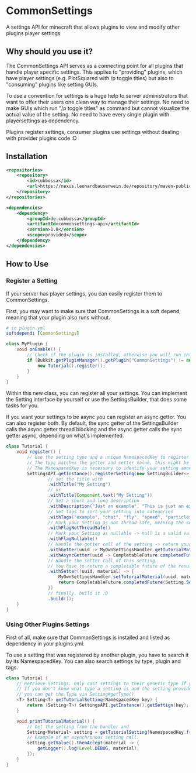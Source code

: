 # CommonSettings

A settings API for minecraft that allows plugins to view and modify other plugins player settings

## Why should you use it?

The CommonSettings API serves as a connecting point for all plugins that handle player specific settings.
This applies to "providing" plugins, which have player settings (e.g. PlotSquared with /p toggle titles) but
also to "consuming" plugins like setting GUIs.

To use a convention for settings is a huge help to server administrators that want to offer their users
one clean way to manage their settings. No need to make GUIs which run "/p toggle titles" as command but cannot
visualize the actual value of the setting. No need to have every single plugin with playersettings as dependency.

Plugins register settings, consumer plugins use settings without dealing with provider plugins code :D

## Installation

```Xml
<repositories>
    <repository>
        <id>cubbossa</id>
        <url>https://nexus.leonardbausenwein.de/repository/maven-public</url>
    </repository>
</repositories>

<dependencies>
    <dependency>
        <groupId>de.cubbossa</groupId>
        <artifactId>commonsettings-api</artifactId>
        <version>1.0</version>
        <scope>provided</scope>
    </dependency>
</dependencies>
```

## How to Use

### Register a Setting

If your server has player settings, you can easily register them to CommonSettings.

First, you may want to make sure that CommonSettings is a soft depend, meaning that your plugin
also runs without.

```yml
# in plugin.yml
softdepend: [CommonSettings]
```

```Java
class MyPlugin {
	void onEnable() {
		// Check if the plugin is installed, otherwise you will run into ClassNotFound errors.
		if (Bukkit.getPluginManager().getPlugin("CommonSettings") != null) {
			new Tutorial().register();
		}
	}
}
```

Within this new class, you can register all your settings.
You can implement the Setting interface by yourself or use the SettingsBuilder, that
does some tasks for you.

If you want your settings to be async you can register an async getter.
You can also register both. By default, the sync getter of the SettingsBuilder calls the async getter thread blocking
and the async getter calls the sync getter async, depending on what's implemented.

```Java
class Tutorial {
	void register() {
		// Use the setting type and a unique NamespacedKey to register a setting.
		// The type matches the getter and setter value, this might be a boolean or enum, in this case a Material.
		// The NamespacedKey is necessary to identify your setting among others.
		SettingsAPI.getInstance().registerSetting(new SettingBuilder<>(Material.class, NamespacedKey.fromString("tutorial:material"))
				// set the title with
				.withTitle("My Setting")
                // or
				.withTitle(Component.text("My Setting"))
				// Set a short and long description
				.withDescription("Just an example", "This is just an example to explain the usage of the SettingsBuilder class.")
				// Set tags to sort your setting into categories
				.withTags("example", "chat", "fly", "speed", "particles", "what ever else comes to your mind")
				// Mark your Setting as not thread-safe, meaning the setter has to be called in the mainthread.
				.withFlagNotThreadSafe()
				// Mark your Setting as nullable -> null is a valid value for setter and getter 
				.withFlagNullable()
				// Handle the getter call of the setting -> return your own setting value.
				.withGetter(uuid -> MyOwnSettingsHandler.getTutorialMaterial(uuid))
				.withAsyncGetter(uuid -> CompletableFuture.completedFuture(MyOwnSettingsHandler.getTutorialMaterial(uuid)))
				// Handle the setter call of this setting.
				// You have to return a completable future of the result.
				.withSetter((uuid, material) -> {
					MyOwnSettingsHandler.setTutorialMaterial(uuid, material);
					return CompletableFuture.completedFuture(Setting.SettingChangeResult.SUCCESS);
				})
				// finally, build it :D
				.build());
	}
}
```

### Using Other Plugins Settings

First of all, make sure that CommonSettings is installed and listed as dependency in your plugins.yml.

To use a setting that was registered by another plugin, you have to search it by its NamespacedKey.
You can also search settings by type, plugin and tags. 

```Java
class Tutorial {
	// Retrieve Settings. Only cast settings to their generic type if you are sure about it
	// If you don't know what type a setting is and the setting provider did not document anything about it,
	// you can get the Type via Setting#getType()
	<T> Setting<T> getTutorialSetting(NamespacedKey key) {
		return (Setting<T>) SettingsAPI.getInstance().getSettign(key);
	}

	void printTutorialMaterial() {
		// Get the setting from the handler and
		Setting<Material> setting = getTutorialSetting(NamespacedKey.fromString("tutorial:material"));
		// Example of an asynchronous setting call.
		setting.getValue().thenAccept(material -> {
			getLogger().log(Level.DEBUG, material);
		});
	}
}
```